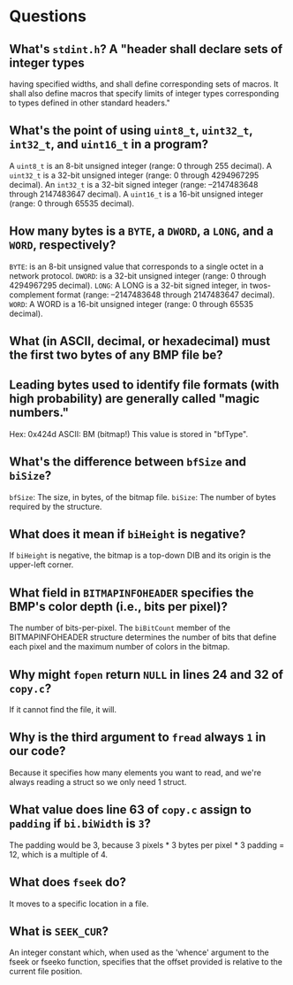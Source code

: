 # Questions

## What's `stdint.h`? A "header shall declare sets of integer types
having specified widths, and shall define corresponding sets of macros.
It shall also define macros that specify limits of integer types
corresponding to types defined in other standard headers."

## What's the point of using `uint8_t`, `uint32_t`, `int32_t`, and `uint16_t` in a program?
A `uint8_t` is an 8-bit unsigned integer (range: 0 through 255 decimal).
A `uint32_t` is a 32-bit unsigned integer (range: 0 through 4294967295 decimal).
An `int32_t` is a 32-bit signed integer (range: –2147483648 through 2147483647 decimal).
A `uint16_t` is a 16-bit unsigned integer (range: 0 through 65535 decimal).


## How many bytes is a `BYTE`, a `DWORD`, a `LONG`, and a `WORD`, respectively?
`BYTE`: is an 8-bit unsigned value that corresponds to a single octet in a network protocol.
`DWORD`: is a 32-bit unsigned integer (range: 0 through 4294967295 decimal).
`LONG`: A LONG is a 32-bit signed integer, in twos-complement format (range: –2147483648 through 2147483647 decimal).
`WORD`: A WORD is a 16-bit unsigned integer (range: 0 through 65535 decimal).

## What (in ASCII, decimal, or hexadecimal) must the first two bytes of any BMP file be?
## Leading bytes used to identify file formats (with high probability) are generally called "magic numbers."
Hex:    0x424d
ASCII:  BM (bitmap!)
This value is stored in "bfType".

## What's the difference between `bfSize` and `biSize`?
`bfSize`: The size, in bytes, of the bitmap file.
`biSize`: The number of bytes required by the structure.

## What does it mean if `biHeight` is negative?
If `biHeight` is negative, the bitmap is a top-down DIB and its origin is the upper-left corner.

## What field in `BITMAPINFOHEADER` specifies the BMP's color depth (i.e., bits per pixel)?
The number of bits-per-pixel. The `biBitCount` member of the BITMAPINFOHEADER structure determines
the number of bits that define each pixel and the maximum number of colors in the bitmap.

## Why might `fopen` return `NULL` in lines 24 and 32 of `copy.c`?
If it cannot find the file, it will.

## Why is the third argument to `fread` always `1` in our code?
Because it specifies how many elements you want to read, and we're always
reading a struct so we only need 1 struct.

## What value does line 63 of `copy.c` assign to `padding` if `bi.biWidth` is `3`?
The padding would be 3, because 3 pixels * 3 bytes per pixel * 3 padding = 12,
which is a multiple of 4.

## What does `fseek` do?
It moves to a specific location in a file.

## What is `SEEK_CUR`?
An integer constant which, when used as the 'whence' argument to the
fseek or fseeko function, specifies that the offset provided is relative to
the current file position.
